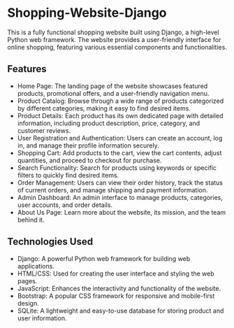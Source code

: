 # Shopping-Website-Django

This is a fully functional shopping website built using Django, a high-level Python web framework. The website provides a user-friendly interface for online shopping, featuring various essential components and functionalities.
 
## Features
- Home Page: The landing page of the website showcases featured products, promotional offers, and a user-friendly navigation menu.
- Product Catalog: Browse through a wide range of products categorized by different categories, making it easy to find desired items.
- Product Details: Each product has its own dedicated page with detailed information, including product description, price, category, and customer reviews.
- User Registration and Authentication: Users can create an account, log in, and manage their profile information securely.
- Shopping Cart: Add products to the cart, view the cart contents, adjust quantities, and proceed to checkout for purchase.
- Search Functionality: Search for products using keywords or specific filters to quickly find desired items.
- Order Management: Users can view their order history, track the status of current orders, and manage shipping and payment information.
- Admin Dashboard: An admin interface to manage products, categories, user accounts, and order details.
- About Us Page: Learn more about the website, its mission, and the team behind it.

## Technologies Used
- Django: A powerful Python web framework for building web applications.
- HTML/CSS: Used for creating the user interface and styling the web pages.
- JavaScript: Enhances the interactivity and functionality of the website.
- Bootstrap: A popular CSS framework for responsive and mobile-first design.
- SQLite: A lightweight and easy-to-use database for storing product and user information.
